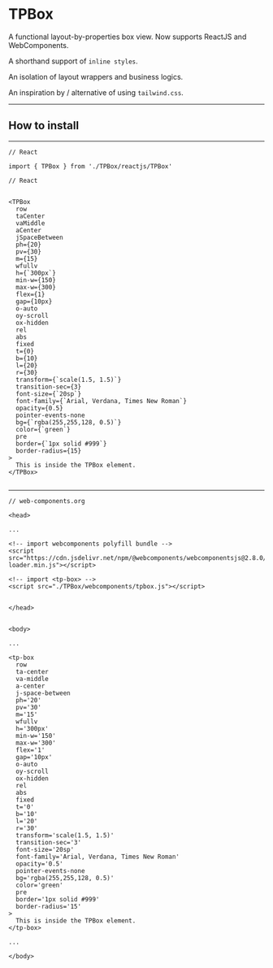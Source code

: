 # TPBox

A functional layout-by-properties box view. Now supports ReactJS and WebComponents.

A shorthand support of `inline styles`.

An isolation of layout wrappers and business logics.

An inspiration by / alternative of using `tailwind.css`.

----

## How to install

----

```
// React

import { TPBox } from './TPBox/reactjs/TPBox'
```

```
// React


<TPBox
  row
  taCenter
  vaMiddle
  aCenter
  jSpaceBetween
  ph={20}
  pv={30}
  m={15}
  wfullv
  h={`300px`}
  min-w={150}
  max-w={300}
  flex={1}
  gap={10px}
  o-auto
  oy-scroll
  ox-hidden
  rel
  abs
  fixed
  t={0}
  b={10}
  l={20}
  r={30}
  transform={`scale(1.5, 1.5)`}
  transition-sec={3}
  font-size={`20sp`}
  font-family={`Arial, Verdana, Times New Roman`}
  opacity={0.5}
  pointer-events-none
  bg={`rgba(255,255,128, 0.5)`}
  color={`green`}
  pre
  border={`1px solid #999`}
  border-radius={15}
>
  This is inside the TPBox element.
</TPBox>


```


----

```
// web-components.org

<head>

...

<!-- import webcomponents polyfill bundle -->
<script src="https://cdn.jsdelivr.net/npm/@webcomponents/webcomponentsjs@2.8.0/webcomponents-loader.min.js"></script>

<!-- import <tp-box> -->
<script src="./TPBox/webcomponents/tpbox.js"></script>


</head>


<body>

...

<tp-box
  row
  ta-center
  va-middle
  a-center
  j-space-between
  ph='20'
  pv='30'
  m='15'
  wfullv
  h='300px'
  min-w='150'
  max-w='300'
  flex='1'
  gap='10px'
  o-auto
  oy-scroll
  ox-hidden
  rel
  abs
  fixed
  t='0'
  b='10'
  l='20'
  r='30'
  transform='scale(1.5, 1.5)'
  transition-sec='3'
  font-size='20sp'
  font-family='Arial, Verdana, Times New Roman'
  opacity='0.5'
  pointer-events-none
  bg='rgba(255,255,128, 0.5)'
  color='green'
  pre
  border='1px solid #999'
  border-radius='15' 
>
  This is inside the TPBox element.
</tp-box>

...

</body>

```




